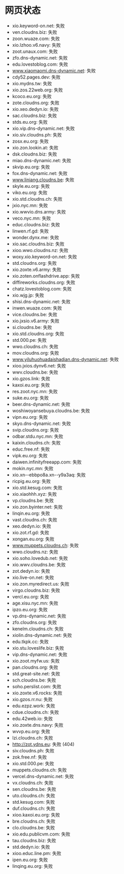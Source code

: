 # 网页状态
- xio.keyword-on.net: 失败
- ven.cloudns.biz: 失败
- zoon.wuaze.com: 失败
- xio.lzhoo.v6.navy: 失败
- zoot.unaux.com: 失败
- zfo.dns-dynamic.net: 失败
- edu.lovestoblog.com: 失败
- www.xiaomaomi.dns-dynamic.net: 失败
- cdy52.pages.dev: 失败
- xio.mydns.tw: 失败
- xio.zos.22web.org: 失败
- kcoco.eu.org: 失败
- zote.cloudns.org: 失败
- xio.xeo.dedyn.io: 失败
- sac.cloudns.biz: 失败
- stds.eu.org: 失败
- xio.vip.dns-dynamic.net: 失败
- xio.siv.cloudns.ph: 失败
- zosx.eu.org: 失败
- xio.zon.lookin.at: 失败
- dsk.cloudns.biz: 失败
- miao.dns-dynamic.net: 失败
- skvip.eu.org: 失败
- fox.dns-dynamic.net: 失败
- www.liniang.cloudns.be: 失败
- skyle.eu.org: 失败
- viko.eu.org: 失败
- xio.std.cloudns.ch: 失败
- jxio.nyc.mn: 失败
- xio.wwvio.dns.army: 失败
- veco.nyc.mn: 失败
- educ.cloudns.biz: 失败
- linwen.rf.gd: 失败
- wonder.dynx.me: 失败
- xio.sac.cloudns.biz: 失败
- xioo.wwo.cloudns.nz: 失败
- woxy.xio.keyword-on.net: 失败
- std.cloudns.org: 失败
- xio.zoxte.v6.army: 失败
- xio.zoten.onflashdrive.app: 失败
- diffireworks.cloudns.org: 失败
- chatz.lovestoblog.com: 失败
- xio.wjg.jp: 失败
- shisi.dns-dynamic.net: 失败
- inwen.wuaze.com: 失败
- vice.cloudns.be: 失败
- xio.jxsio.v6.army: 失败
- si.cloudns.be: 失败
- xio.std.cloudns.org: 失败
- std.000.pe: 失败
- wwo.cloudns.ch: 失败
- mov.cloudns.org: 失败
- www.yiluhuohuadaishadian.dns-dynamic.net: 失败
- xioo.jxios.dynv6.net: 失败
- wwv.cloudns.be: 失败
- xio.gzos.link: 失败
- kaxoi.eu.org: 失败
- res.zoot.nyc.mn: 失败
- suke.eu.org: 失败
- beer.dns-dynamic.net: 失败
- woshiwoyansebuya.cloudns.be: 失败
- vipn.eu.org: 失败
- skyo.dns-dynamic.net: 失败
- svip.cloudns.org: 失败
- odbar.stdu.nyc.mn: 失败
- kaixin.cloudns.ch: 失败
- educ.free.nf: 失败
- vipk.eu.org: 失败
- daiwen.infinityfreeapp.com: 失败
- mokin.nyc.mn: 失败
- xio.xn--ebbpo8a.xn--y9a3aq: 失败
- ricpig.eu.org: 失败
- xio.std.kesug.com: 失败
- xio.xiaohhh.xyz: 失败
- vp.cloudns.be: 失败
- xio.zon.byinter.net: 失败
- linqin.eu.org: 失败
- vast.cloudns.ch: 失败
- xeo.dedyn.io: 失败
- xio.zot.rf.gd: 失败
- xongan.eu.org: 失败
- www.muppets.cloudns.ch: 失败
- wwo.cloudns.nz: 失败
- xio.soho.lovedub.net: 失败
- xio.wwv.cloudns.be: 失败
- zot.dedyn.io: 失败
- xio.live-on.net: 失败
- xio.zon.myredirect.us: 失败
- virgo.cloudns.biz: 失败
- vercl.eu.org: 失败
- age.xisu.nyc.mn: 失败
- ipzo.eu.org: 失败
- vp.dns-dynamic.net: 失败
- zfo.cloudns.org: 失败
- kenelm.cloudns.ch: 失败
- xiolin.dns-dynamic.net: 失败
- edu.tkpk.cc: 失败
- xio.stu.loveslife.biz: 失败
- vip.dns-dynamic.net: 失败
- xio.zoot.myfw.us: 失败
- pan.cloudns.org: 失败
- std.great-site.net: 失败
- sch.cloudns.be: 失败
- soho.perslist.com: 失败
- xio.zoxte.v6.rocks: 失败
- xio.gzos.rr.nu: 失败
- edu.ezpz.work: 失败
- cdue.cloudns.ch: 失败
- edu.42web.io: 失败
- xio.zoxte.dns.navy: 失败
- wvvp.eu.org: 失败
- lzi.cloudns.ch: 失败
- http://zot.ydns.eu: 失败 (404)
- siv.cloudns.ph: 失败
- zok.free.nf: 失败
- xio.std.000.pe: 失败
- muppets.cloudns.ch: 失败
- vercel.dns-dynamic.net: 失败
- vx.cloudns.ch: 失败
- sen.cloudns.be: 失败
- uto.cloudns.ch: 失败
- std.kesug.com: 失败
- duf.cloudns.ch: 失败
- xioo.kaxoi.eu.org: 失败
- bre.cloudns.ch: 失败
- clo.cloudns.be: 失败
- xio.edu.publicvm.com: 失败
- tau.cloudns.biz: 失败
- std.dedyn.io: 失败
- xioo.educ.line.pm: 失败
- ipen.eu.org: 失败
- linqing.eu.org: 失败
